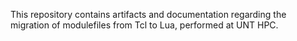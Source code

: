 This repository contains artifacts and documentation regarding the migration of modulefiles from Tcl to Lua, performed at UNT HPC.
